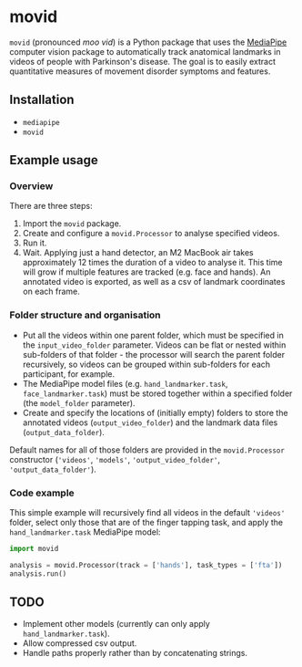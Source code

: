 # movid

`movid` (pronounced _moo vid_) is a Python package that uses the [MediaPipe](https://developers.google.com/mediapipe)
computer vision package to automatically track anatomical landmarks in videos of people with Parkinson's disease. The
goal is to easily extract quantitative measures of movement disorder symptoms and features.

## Installation
- `mediapipe`
- `movid`

## Example usage

### Overview
There are three steps:
1. Import the `movid` package.
2. Create and configure a `movid.Processor` to analyse specified videos.
3. Run it.
4. Wait. Applying just a hand detector, an M2 MacBook air takes approximately 12 times the duration of a video to 
   analyse it. This time will grow if multiple features are tracked (e.g. face and hands). An annotated video is
   exported, as well as a csv of landmark coordinates on each frame.

### Folder structure and organisation

- Put all the videos within one parent folder, which must be specified in the `input_video_folder` parameter.
  Videos can be flat or nested within sub-folders of that folder - the processor will search the parent folder
  recursively, so videos can be grouped within sub-folders for each participant, for example.
- The MediaPipe model files (e.g. `hand_landmarker.task`, `face_landmarker.task`) must be stored together within a
  specified folder (the `model_folder` parameter).
- Create and specify the locations of (initially empty) folders to store the annotated videos (`output_video_folder`)
  and the landmark data files (`output_data_folder`).

Default names for all of those folders are provided in the `movid.Processor` constructor 
(`'videos'`, `'models'`, `'output_video_folder'`, `'output_data_folder'`).

### Code example
This simple example will recursively find all videos in the default `'videos'` folder, select only those that are of the
finger tapping task, and apply the `hand_landmarker.task` MediaPipe model: 
```python
import movid

analysis = movid.Processor(track = ['hands'], task_types = ['fta'])
analysis.run()

```

## TODO
- Implement other models (currently can only apply `hand_landmarker.task`).
- Allow compressed csv output.
- Handle paths properly rather than by concatenating strings.